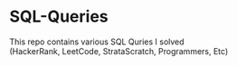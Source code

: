 SQL-Queries
===
This repo contains various SQL Quries I solved  
(HackerRank, LeetCode, StrataScratch, Programmers, Etc)
